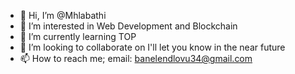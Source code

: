 - 👋 Hi, I’m @Mhlabathi
- 👀 I’m interested in Web Development and Blockchain
- 🌱 I’m currently learning TOP
- 💞️ I’m looking to collaborate on I'll let you know in the near future 
- 📫 How to reach me; email: banelendlovu34@gmail.com

<!---
Mhlabathi/Mhlabathi is a ✨ special ✨ repository because its `README.md` (this file) appears on your GitHub profile.
You can click the Preview link to take a look at your changes.
--->
